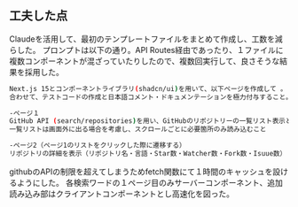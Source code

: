 ## 工夫した点
Claudeを活用して、最初のテンプレートファイルをまとめて作成し、工数を減らした。
プロンプトは以下の通り。API Routes経由であったり、１ファイルに複数コンポーネントが混ざっていたりしたので、複数回実行して、良さそうな結果を採用した。

```bash
Next.js 15とコンポーネントライブラリ(shadcn/ui)を用いて、以下ページを作成して 。
合わせて、テストコードの作成と日本語コメント・ドキュメンテーションを極力付与すること。

-ページ１
GitHub API (search/repositories)を用い、GitHubのリポジトリーの一覧リスト表示と検索フィルタリング
一覧リストは画面外に出る場合を考慮し、スクロールごとに必要箇所のみ読み込むこと

-ページ2（ページ1のリストをクリックした際に遷移する）
リポジトリの詳細を表示（リポジトリ名・言語・Star数・Watcher数・Fork数・Isuue数）


```

githubのAPIの制限を超えてしまうためfetch関数にて１時間のキャッシュを設けるようにした。
各検索ワードの１ページ目のみサーバーコンポーネント、追加読み込み部はクライアントコンポーネントとし高速化を図った。
